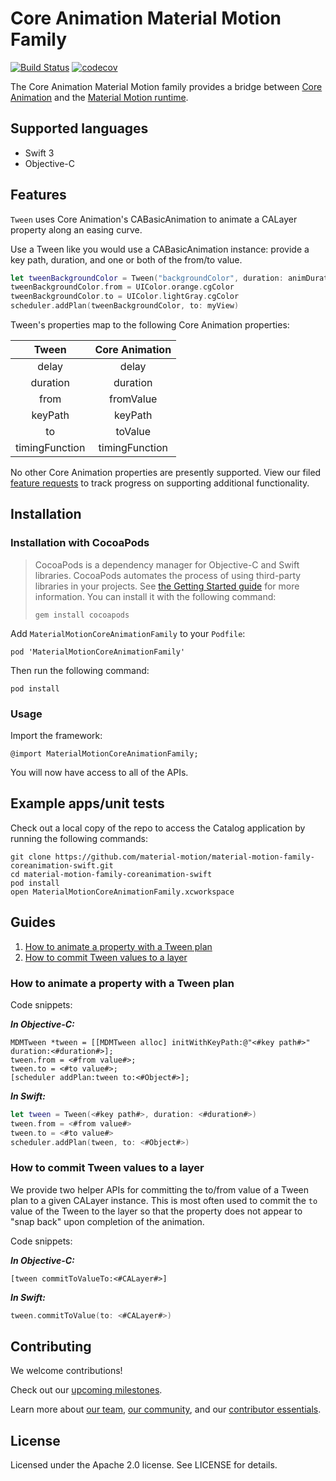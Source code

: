 # Core Animation Material Motion Family

[![Build Status](https://travis-ci.org/material-motion/material-motion-family-coreanimation-swift.svg?branch=develop)](https://travis-ci.org/material-motion/material-motion-family-coreanimation-swift)
[![codecov](https://codecov.io/gh/material-motion/material-motion-family-coreanimation-swift/branch/develop/graph/badge.svg)](https://codecov.io/gh/material-motion/material-motion-family-coreanimation-swift)

The Core Animation Material Motion family provides a bridge between
[Core Animation](https://developer.apple.com/library/content/documentation/Cocoa/Conceptual/CoreAnimation_guide/Introduction/Introduction.html) and the
[Material Motion runtime](https://github.com/material-motion/material-motion-runtime-objc).

## Supported languages

- Swift 3
- Objective-C

## Features

`Tween` uses Core Animation's CABasicAnimation to animate a CALayer property along an easing curve.

Use a Tween like you would use a CABasicAnimation instance: provide a key path, duration, and one or
both of the from/to value.

```swift
let tweenBackgroundColor = Tween("backgroundColor", duration: animDuration)
tweenBackgroundColor.from = UIColor.orange.cgColor
tweenBackgroundColor.to = UIColor.lightGray.cgColor
scheduler.addPlan(tweenBackgroundColor, to: myView)
```

Tween's properties map to the following Core Animation properties:

| Tween | Core Animation |
|:-----:|:--------------:|
| delay  | delay |
| duration  | duration |
| from  | fromValue |
| keyPath  | keyPath |
| to  | toValue |
| timingFunction  | timingFunction |

No other Core Animation properties are presently supported. View our filed
[feature requests](https://github.com/material-motion/material-motion-family-coreanimation-swift/labels/Feature%20request)
to track progress on supporting additional functionality.

## Installation

### Installation with CocoaPods

> CocoaPods is a dependency manager for Objective-C and Swift libraries. CocoaPods automates the
> process of using third-party libraries in your projects. See
> [the Getting Started guide](https://guides.cocoapods.org/using/getting-started.html) for more
> information. You can install it with the following command:
>
>     gem install cocoapods

Add `MaterialMotionCoreAnimationFamily` to your `Podfile`:

    pod 'MaterialMotionCoreAnimationFamily'

Then run the following command:

    pod install

### Usage

Import the framework:

    @import MaterialMotionCoreAnimationFamily;

You will now have access to all of the APIs.

## Example apps/unit tests

Check out a local copy of the repo to access the Catalog application by running the following
commands:

    git clone https://github.com/material-motion/material-motion-family-coreanimation-swift.git
    cd material-motion-family-coreanimation-swift
    pod install
    open MaterialMotionCoreAnimationFamily.xcworkspace

## Guides

1. [How to animate a property with a Tween plan](#how-to-animate-a-property-with-a-tween-plan)
2. [How to commit Tween values to a layer](#how-to-commit-tween-values-to-a-layer)

### How to animate a property with a Tween plan

Code snippets:

***In Objective-C:***

```objc
MDMTween *tween = [[MDMTween alloc] initWithKeyPath:@"<#key path#>" duration:<#duration#>];
tween.from = <#from value#>;
tween.to = <#to value#>;
[scheduler addPlan:tween to:<#Object#>];
```

***In Swift:***

```swift
let tween = Tween(<#key path#>, duration: <#duration#>)
tween.from = <#from value#>
tween.to = <#to value#>
scheduler.addPlan(tween, to: <#Object#>)
```

### How to commit Tween values to a layer

We provide two helper APIs for committing the to/from value of a Tween plan to a given CALayer
instance. This is most often used to commit the `to` value of the Tween to the layer so that the
property does not appear to "snap back" upon completion of the animation.

Code snippets:

***In Objective-C:***

```objc
[tween commitToValueTo:<#CALayer#>]
```

***In Swift:***

```swift
tween.commitToValue(to: <#CALayer#>)
```

## Contributing

We welcome contributions!

Check out our [upcoming milestones](https://github.com/material-motion/material-motion-family-coreanimation-swift/milestones).

Learn more about [our team](https://material-motion.gitbooks.io/material-motion-team/content/),
[our community](https://material-motion.gitbooks.io/material-motion-team/content/community/), and
our [contributor essentials](https://material-motion.gitbooks.io/material-motion-team/content/essentials/).

## License

Licensed under the Apache 2.0 license. See LICENSE for details.
